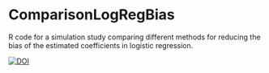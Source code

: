 # ComparisonLogRegBias

R code for a simulation study comparing different methods for reducing the bias of the estimated coefficients in logistic regression.

[![DOI](https://zenodo.org/badge/788308610.svg)](https://zenodo.org/doi/10.5281/zenodo.10990455)
